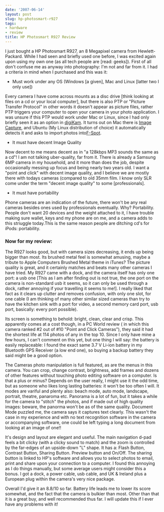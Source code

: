 ```yaml
---
date: '2007-06-14'
layout: post
slug: hp-photosmart-r927
tags:
- hardware
- review
title: HP Photosmart R927 Review
---
```


I just bought a HP Photosmart R927, an 8 Megapixel camera from
Hewlett-Packard. While I had seen and briefly used one before, I was
excited again upon using my own one (as all tech people are [read:
geeks]). First of all don't confuse me as anyway into photography: I'm
not and far from it. I had a criteria in mind when I purchased and this
was it:

-   Must work under any OS (Windows [a given], Mac and Linux [latter two
    I only use])

Every camera I have come across mounts as a disc drive [think looking at
files on a cd or your local computer], but there is also PTP or "Picture
Transfer Protocol" in other words it doesn't appear as picture files,
rather PTP triggers your computer to open your camera in your photo
application. I was unsure if this PTP would work under Mac or Linux,
since I had only briefly seen it as an option in
[digiKam](http://www.digikam.org/). It turns out on Mac there is [Image
Capture](http://www.apple.com/macosx/features/imagecapture/), and Ubuntu
(My Linux distribution of choice) it automatically detects it and asks
to import photos into[F-Spot](http://f-spot.org/).

-   It must have decent Image Quality

Now decent to me means decent as in "a 128kbps MP3 sounds the same as a
cd"! I am not talking uber-quality, far from it. There is already a
Samsung 6MP camera in my household, and it more than does the job,
despite occasionally messing up focus and being nearly two years old. I
want a "point and click" with decent image quality, and I believe we are
mostly there with todays cameras (compared to old 35mm film. I know only
SLR come under the term "decent image quality" to some [professionals].

-   It must have portability

Phone cameras are an indication of the future, there won't be any real
cameras besides ones used by professionals eventually. Why? Portability.
People don't want 20 devices and the weight attached to it, I have
trouble making sure wallet, keys and my phone are on me, and a camera
adds to this striuggle today.This is the same reason people are ditching
cd's for iPods: portability.

### Now for my review:

The R927 looks good, but with camera sizes decreasing, it ends up being
bigger than most. Its brushed metal feel is somewhat amusing, maybe a
tribute to Apple Computers Brushed Metal theme in iTunes? The picture
quality is great, and it certainly matches and beats many other cameras
I have tried. My R927 came with a dock, and the camera itself has only
one port: a usb one [This as I am after finding out is not true, the one
port on the camera is non-standard usb it seems, so it can only be used
through a dock, rather annoying if your travelling it seems to me!]. I
really liked that fact as it clears up clutter and removes confusion,
with only one slot, for one cable (I am thinking of many other similar
sized cameras than try to have the kitchen sink with a port for video, a
second memory card port, usb port, basically: every port possible).

Its screen is something to behold: bright, clean, clear and crisp. This
apparently comes at a cost though, in a PC World review ( in which this
camera ranked \#2 out of \#10 "Point and Click Cameras"), they said it
had the shortest life at 114 photos of any in the top 10. Since I only
have mine a few hours, I can't comment on this yet, but one thing I will
say: the battery is easily replaceable: I found the exact same 3.7 V
Li-ion battery in my Bluetooth GPS Receiver (a low end one), so buying a
backup battery they said might be a good option.  
  
  
  
The Cameras photo manipulation is full featured, as are the menus in
this camera. You can crop, change contrast, brightness, add frames and
dozens of other features without touching photo editing software on a
computer. Is that a plus or minus? Depends on the user really, I might
use it the odd time, but as someone who likes long lasting batteries: it
won't be too often I will. It modes are variful and plenty also: beach
mode, auto mode, landscape, portrait, theatre, panaroma etc. Panorama is
a lot of fun, but it takes a while for the camera to "stitch" the
photos, and if made out of high quality images: beware, the panorma
won't be as of the same quality. Document Mode puzzled me, the camera
says it captures text clearly. This wasn't the case in my experience and
with no text recognition software in the camera or accompanying
software, one could be left typing a long document from looking at an
image of one!!

It's design and layout are elegant and useful. The main navigation d-pad
feels a bit clicky (with a clicky sound to match) and the zoom is
controlled by the far-edges of an upside-down "L" shape. It has a: Flash
Button, Contrast Button, Sharing Button. Preview button and On/Off. The
sharing button is linked to HP's software and allows you to select
photos to email, print and share upon your connection to a computer. I
found this annoying as I do things manually, but some average users
might consider this a bonus. I got a dock, a power cable, usb cable, and
UK & Ireland plus a European plug within the camera's very nice
package.  
  
  
  
Overall I'd give it an 8.8/10 so far. Battery life leads me to lower its
score somewhat, and the fact that the camera is bulkier than most. Other
than that it is a great buy, and well recommended thus far. I will
update this if I ever have any problems with it!